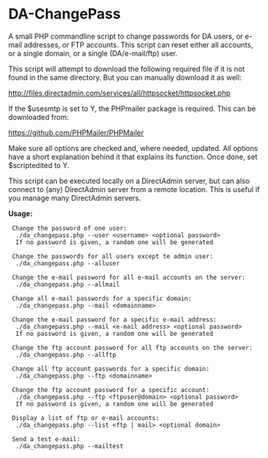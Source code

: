 DA-ChangePass
=============

A small PHP commandline script to change passwords for DA users, or e-mail addresses, or FTP accounts. This script can reset either all accounts, or a single domain, or a single (DA/e-mail/ftp) user.

This script will attempt to download the following required file if it is not found in the same directory. But you can manually download it as well:

http://files.directadmin.com/services/all/httpsocket/httpsocket.php

If the $usesmtp is set to Y, the PHPmailer package is required. This can be downloaded from:

https://github.com/PHPMailer/PHPMailer

Make sure all options are checked and, where needed, updated. All options have a short explanation behind it that explains its function. Once done, set $scriptedited to Y.

This script can be executed locally on a DirectAdmin server, but can also connect to (any) DirectAdmin server from a remote location. This is useful if you manage many DirectAdmin servers.

**Usage:**

     Change the password of one user:
      ./da_changepass.php --user <username> <optional password>
      If no password is given, a random one will be generated

     Change the passwords for all users except te admin user:
      ./da_changepass.php --alluser
 
     Change the e-mail password for all e-mail accounts on the server:
      ./da_changepass.php --allmail
 
     Change all e-mail passwords for a specific domain:
      ./da_changepass.php --mail <domainname>
 
     Change the e-mail password for a specific e-mail address:
      ./da_changepass.php --mail <e-mail address> <optional password>
      If no password is given, a random one will be generated
 
     Change the ftp account password for all ftp accounts on the server:
      ./da_changepass.php --allftp
 
     Change all ftp account passwords for a specific domain:
      ./da_changepass.php --ftp <domainname>
 
     Change the ftp account password for a specific account:
      ./da_changepass.php --ftp <ftpuser@domain> <optional password>
      If no password is given, a random one will be generated
 
     Display a list of ftp or e-mail accounts:
      ./da_changepass.php --list <ftp | mail> <optional domain>
 
     Send a test e-mail:
      ./da_changepass.php --mailtest
